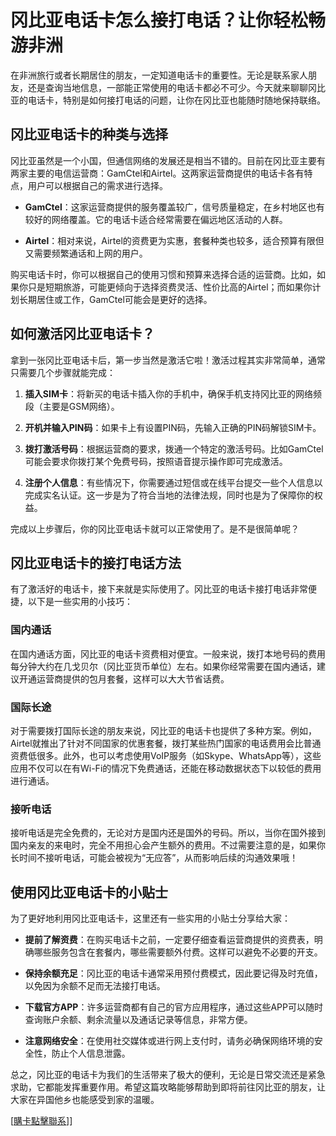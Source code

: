 # 冈比亚电话卡怎么接打电话？让你轻松畅游非洲

在非洲旅行或者长期居住的朋友，一定知道电话卡的重要性。无论是联系家人朋友，还是查询当地信息，一部能正常使用的电话卡都必不可少。今天就来聊聊冈比亚的电话卡，特别是如何接打电话的问题，让你在冈比亚也能随时随地保持联络。

## 冈比亚电话卡的种类与选择

冈比亚虽然是一个小国，但通信网络的发展还是相当不错的。目前在冈比亚主要有两家主要的电信运营商：GamCtel和Airtel。这两家运营商提供的电话卡各有特点，用户可以根据自己的需求进行选择。

- **GamCtel**：这家运营商提供的服务覆盖较广，信号质量稳定，在乡村地区也有较好的网络覆盖。它的电话卡适合经常需要在偏远地区活动的人群。
  
- **Airtel**：相对来说，Airtel的资费更为实惠，套餐种类也较多，适合预算有限但又需要频繁通话和上网的用户。

购买电话卡时，你可以根据自己的使用习惯和预算来选择合适的运营商。比如，如果你只是短期旅游，可能更倾向于选择资费灵活、性价比高的Airtel；而如果你计划长期居住或工作，GamCtel可能会是更好的选择。

## 如何激活冈比亚电话卡？

拿到一张冈比亚电话卡后，第一步当然是激活它啦！激活过程其实非常简单，通常只需要几个步骤就能完成：

1. **插入SIM卡**：将新买的电话卡插入你的手机中，确保手机支持冈比亚的网络频段（主要是GSM网络）。
   
2. **开机并输入PIN码**：如果卡上有设置PIN码，先输入正确的PIN码解锁SIM卡。

3. **拨打激活号码**：根据运营商的要求，拨通一个特定的激活号码。比如GamCtel可能会要求你拨打某个免费号码，按照语音提示操作即可完成激活。

4. **注册个人信息**：有些情况下，你需要通过短信或在线平台提交一些个人信息以完成实名认证。这一步是为了符合当地的法律法规，同时也是为了保障你的权益。

完成以上步骤后，你的冈比亚电话卡就可以正常使用了。是不是很简单呢？

## 冈比亚电话卡的接打电话方法

有了激活好的电话卡，接下来就是实际使用了。冈比亚的电话卡接打电话非常便捷，以下是一些实用的小技巧：

### 国内通话

在国内通话方面，冈比亚的电话卡资费相对便宜。一般来说，拨打本地号码的费用每分钟大约在几戈贝尔（冈比亚货币单位）左右。如果你经常需要在国内通话，建议开通运营商提供的包月套餐，这样可以大大节省话费。

### 国际长途

对于需要拨打国际长途的朋友来说，冈比亚的电话卡也提供了多种方案。例如，Airtel就推出了针对不同国家的优惠套餐，拨打某些热门国家的电话费用会比普通资费低很多。此外，也可以考虑使用VoIP服务（如Skype、WhatsApp等），这些应用不仅可以在有Wi-Fi的情况下免费通话，还能在移动数据状态下以较低的费用进行通话。

### 接听电话

接听电话是完全免费的，无论对方是国内还是国外的号码。所以，当你在国外接到国内亲友的来电时，完全不用担心会产生额外的费用。不过需要注意的是，如果你长时间不接听电话，可能会被视为“无应答”，从而影响后续的沟通效果哦！

## 使用冈比亚电话卡的小贴士

为了更好地利用冈比亚电话卡，这里还有一些实用的小贴士分享给大家：

- **提前了解资费**：在购买电话卡之前，一定要仔细查看运营商提供的资费表，明确哪些服务包含在套餐内，哪些需要额外付费。这样可以避免不必要的开支。

- **保持余额充足**：冈比亚的电话卡通常采用预付费模式，因此要记得及时充值，以免因为余额不足而无法接打电话。

- **下载官方APP**：许多运营商都有自己的官方应用程序，通过这些APP可以随时查询账户余额、剩余流量以及通话记录等信息，非常方便。

- **注意网络安全**：在使用社交媒体或进行网上支付时，请务必确保网络环境的安全性，防止个人信息泄露。

总之，冈比亚的电话卡为我们的生活带来了极大的便利，无论是日常交流还是紧急求助，它都能发挥重要作用。希望这篇攻略能够帮助到即将前往冈比亚的朋友，让大家在异国他乡也能感受到家的温暖。

[[購卡點擊聯系](https://t.me/s/esim1088)]]